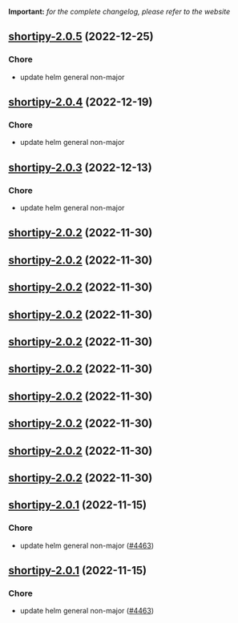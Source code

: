 **Important:**
*for the complete changelog, please refer to the website*




## [shortipy-2.0.5](https://github.com/truecharts/charts/compare/shortipy-2.0.4...shortipy-2.0.5) (2022-12-25)

### Chore

- update helm general non-major
  
  


## [shortipy-2.0.4](https://github.com/truecharts/charts/compare/shortipy-2.0.3...shortipy-2.0.4) (2022-12-19)

### Chore

- update helm general non-major
  
  


## [shortipy-2.0.3](https://github.com/truecharts/charts/compare/shortipy-2.0.2...shortipy-2.0.3) (2022-12-13)

### Chore

- update helm general non-major
  
  


## [shortipy-2.0.2](https://github.com/truecharts/charts/compare/shortipy-2.0.1...shortipy-2.0.2) (2022-11-30)




## [shortipy-2.0.2](https://github.com/truecharts/charts/compare/shortipy-2.0.1...shortipy-2.0.2) (2022-11-30)




## [shortipy-2.0.2](https://github.com/truecharts/charts/compare/shortipy-2.0.1...shortipy-2.0.2) (2022-11-30)




## [shortipy-2.0.2](https://github.com/truecharts/charts/compare/shortipy-2.0.1...shortipy-2.0.2) (2022-11-30)




## [shortipy-2.0.2](https://github.com/truecharts/charts/compare/shortipy-2.0.1...shortipy-2.0.2) (2022-11-30)




## [shortipy-2.0.2](https://github.com/truecharts/charts/compare/shortipy-2.0.1...shortipy-2.0.2) (2022-11-30)




## [shortipy-2.0.2](https://github.com/truecharts/charts/compare/shortipy-2.0.1...shortipy-2.0.2) (2022-11-30)




## [shortipy-2.0.2](https://github.com/truecharts/charts/compare/shortipy-2.0.1...shortipy-2.0.2) (2022-11-30)




## [shortipy-2.0.2](https://github.com/truecharts/charts/compare/shortipy-2.0.1...shortipy-2.0.2) (2022-11-30)




## [shortipy-2.0.2](https://github.com/truecharts/charts/compare/shortipy-2.0.1...shortipy-2.0.2) (2022-11-30)




## [shortipy-2.0.1](https://github.com/truecharts/charts/compare/shortipy-2.0.0...shortipy-2.0.1) (2022-11-15)

### Chore

- update helm general non-major ([#4463](https://github.com/truecharts/charts/issues/4463))
  
  


## [shortipy-2.0.1](https://github.com/truecharts/charts/compare/shortipy-2.0.0...shortipy-2.0.1) (2022-11-15)

### Chore

- update helm general non-major ([#4463](https://github.com/truecharts/charts/issues/4463))
  
  
